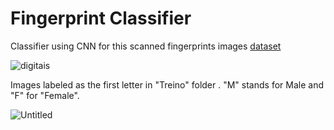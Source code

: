 # Fingerprint Classifier
Classifier using CNN for  this scanned fingerprints images [dataset](https://onedrive.live.com/?authkey=!AF-0SxTBwHrFlL0&id=1EE010F02EE2AD2A!585661&cid=1EE010F02EE2AD2A)

![digitais](https://github.com/joaopedro-xy/Fingerprint-Classifier-/assets/85851014/baf4c29b-2cd6-4eb0-bc39-632668ece658)

Images labeled as the first letter in "Treino" folder . "M" stands for Male and "F" for "Female". 

![Untitled](https://github.com/joaopedro-xy/Fingerprint-Classifier-/assets/85851014/f8a3db40-312d-4217-a8f2-cf5b13ea080b)
